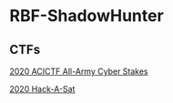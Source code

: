 # RBF-ShadowHunter

## CTFs

[2020 ACICTF All-Army Cyber Stakes](https://rbf-shadowhunter.github.io/ctf/2020_ACICTF_Cyber_Stakes.html)

[2020 Hack-A-Sat](https://rbf-shadowhunter.github.io/ctf/2020_Hack-A-Sat.html)
